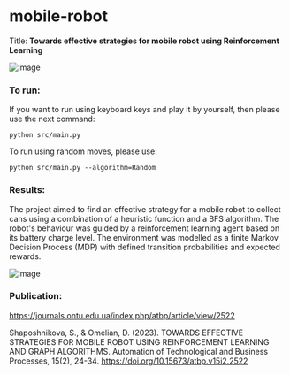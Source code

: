 # mobile-robot

Title: **Towards effective strategies for mobile robot using Reinforcement Learning**

![image](https://github.com/Teasotea/mobile-robot/assets/73386821/99328532-3fc5-471d-99fb-d0da12adbbcc)

### To run:
If you want to run using keyboard keys and play it by yourself, then please use the next command:
```terminal
python src/main.py
```
To run using random moves, please use:
```terminal
python src/main.py --algorithm=Random
```

### Results:
The project aimed to find an effective strategy for a mobile robot to collect cans using a combination of a heuristic function and a BFS algorithm. The robot's behaviour was guided by a reinforcement learning agent based on  its  battery  charge  level.  The  environment  was  modelled  as  a  finite  Markov  Decision  Process  (MDP)  with defined transition probabilities and expected rewards.

![image](https://github.com/Teasotea/mobile-robot/assets/73386821/94403d91-ee03-41c2-9567-0df7957373ac)

### Publication:
https://journals.ontu.edu.ua/index.php/atbp/article/view/2522

Shaposhnikova, S., & Omelian, D. (2023). TOWARDS EFFECTIVE STRATEGIES FOR MOBILE ROBOT USING REINFORCEMENT LEARNING AND GRAPH ALGORITHMS. Automation of Technological and Business Processes, 15(2), 24-34. https://doi.org/10.15673/atbp.v15i2.2522
